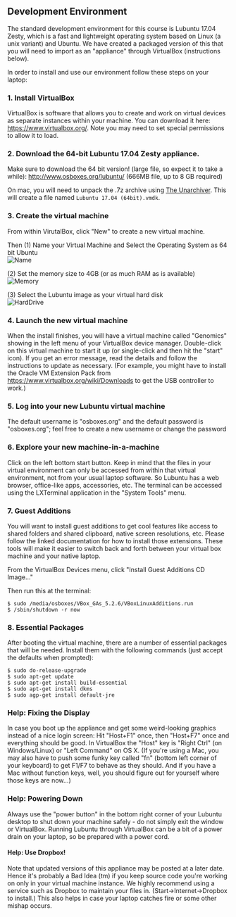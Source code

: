 ## Development Environment
The standard development environment for this course is Lubuntu 17.04 Zesty, which is a fast and lightweight operating system based on Linux (a unix variant) and Ubuntu.  We have created a packaged version of this that you will need to import as an "appliance" through VirtualBox (instructions below). 
 
In order to install and use our environment follow these steps on your laptop:

### 1. Install VirtualBox
VirtualBox is software that allows you to create and work on virtual devices as separate instances within your machine. You can download it here: https://www.virtualbox.org/. Note you may need to set special permissions to allow it to load.

 
### 2. Download the 64-bit Lubuntu 17.04 Zesty appliance. 
Make sure to download the 64 bit version! (large file, so expect it to take a while): 
http://www.osboxes.org/lubuntu/ (666MB file, up to 8 GB required)

On mac, you will need to unpack the .7z archive using [The Unarchiver](https://theunarchiver.com/). This will create a file named `Lubuntu 17.04 (64bit).vmdk`.


### 3. Create the virtual machine
From within VirutalBox, click "New" to create a new virtual machine.

Then (1) Name your Virtual Machine and Select the Operating System as 64 bit Ubuntu <br>
![Name](https://raw.githubusercontent.com/schatzlab/appliedgenomics2018/master/assignments/virtualbox/NameVirtualMachine.png)

(2) Set the memory size to 4GB (or as much RAM as is available)<br>
![Memory](https://raw.githubusercontent.com/schatzlab/appliedgenomics2018/master/assignments/virtualbox/MemorySize.png)

(3) Select the Lubuntu image as your virtual hard disk<br>
![HardDrive](https://raw.githubusercontent.com/schatzlab/appliedgenomics2018/master/assignments/virtualbox/Hard%20Disk.png)

### 4. Launch the new virtual machine
When the install finishes, you will have a virtual machine called "Genomics" showing in the left menu of your VirtualBox device manager.  Double-click on this virtual machine to start it up (or single-click and then hit the "start" icon).  If you get an error message, read the details and follow the instructions to update as necessary.  (For example, you might have to install the Oracle VM Extension Pack from https://www.virtualbox.org/wiki/Downloads to get the USB controller to work.)

### 5. Log into your new Lubuntu virtual machine
The default username is "osboxes.org" and the default password is "osboxes.org"; feel free to create a new username or change the password

### 6. Explore your new machine-in-a-machine

Click on the left bottom start button.  Keep in mind that the files in your virtual environment can only be accessed from within that virtual environment, not from your usual laptop software.  So Lubuntu has a web browser, office-like apps, accessories, etc. The terminal can be accessed using the LXTerminal application in the "System Tools" menu.

### 7. Guest Additions
You will want to install guest additions to get cool features like access to shared folders and shared clipboard, native screen resolutions, etc. Please follow the linked documentation for how to install those extensions.  These tools will make it easier to switch back and forth between your virtual box machine and your native laptop.

From the VirtualBox Devices menu, click "Install Guest Additions CD Image..."

Then run this at the terminal:

```
$ sudo /media/osboxes/VBox_GAs_5.2.6/VBoxLinuxAdditions.run
$ /sbin/shutdown -r now
```

### 8. Essential Packages

After booting the virtual machine, there are a number of essential packages that will be needed. Install them with the following commands (just accept the defaults when prompted):

```
$ sudo do-release-upgrade
$ sudo apt-get update
$ sudo apt-get install build-essential
$ sudo apt-get install dkms
$ sudo agp-get install default-jre
```


### Help: Fixing the Display
In case you boot up the appliance and get some weird-looking graphics instead of a nice login screen: Hit "Host+F1" once, then "Host+F7" once and everything should be good. In VirtualBox the "Host" key is "Right Ctrl" (on Windows/Linux) or "Left Command" on OS X. (If you're using a Mac, you may also have to push some funky key called "fn" (bottom left corner of your keyboard) to get F1/F7 to behave as they should. And if you have a Mac without function keys, well, you should figure out for yourself where those keys are now...)
 
### Help: Powering Down
Always use the "power button" in the bottom right corner of your Lubuntu desktop to shut down your machine safely - do not simply exit the window or VirtualBox.  Running Lubuntu through VirtualBox can be a bit of a power drain on your laptop, so be prepared with a power cord.  
 
#### Help: Use Dropbox!
Note that updated versions of this appliance may be posted at a later date. Hence it's probably a Bad Idea (tm) if you keep source code you're working on only in your virtual machine instance. We highly recommend using a service such as Dropbox to maintain your files in. (Start->Internet->Dropbox to install.)  This also helps in case your laptop catches fire or some other mishap occurs.
